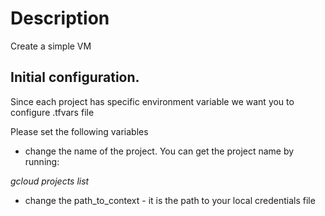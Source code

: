 # Description

Create a simple VM

## Initial configuration. 
 Since each project has specific environment variable we want you to configure .tfvars file
 
Please set the following variables

- change the name of the project. You can get the project name by running:

*gcloud projects list*

- change the path_to_context - it is the path to your local credentials file 
